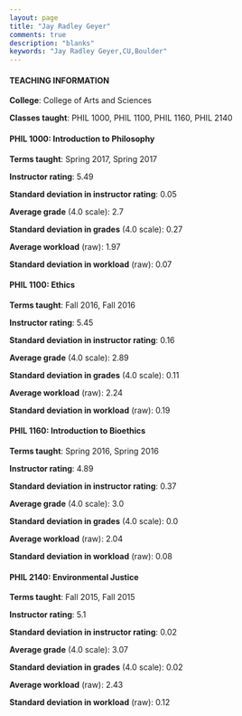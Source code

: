 ```yaml
---
layout: page
title: "Jay Radley Geyer" 
comments: true
description: "blanks"
keywords: "Jay Radley Geyer,CU,Boulder"
---
```

<head>
<script src="https://ajax.googleapis.com/ajax/libs/jquery/2.1.3/jquery.min.js"></script>
<script src="https://dl.dropboxusercontent.com/s/pc42nxpaw1ea4o9/highcharts.js?dl=0"></script>
<!-- <script src="../assets/js/highcharts.js"></script> -->
<style type="text/css">@font-face {
	font-family: "Bebas Neue";
	src: url(https://www.filehosting.org/file/details/544349/BebasNeue Regular.otf) format("opentype");
	}
	h1.Bebas { 
		font-family: "Bebas Neue", Verdana, Tahoma;
	}
</style>
</head>
	   
#### TEACHING INFORMATION

**College**: College of Arts and Sciences

**Classes taught**: PHIL 1000, PHIL 1100, PHIL 1160, PHIL 2140

#### PHIL 1000: Introduction to Philosophy

**Terms taught**: Spring 2017, Spring 2017

**Instructor rating**: 5.49

**Standard deviation in instructor rating**: 0.05

**Average grade** (4.0 scale): 2.7

**Standard deviation in grades** (4.0 scale): 0.27

**Average workload** (raw): 1.97

**Standard deviation in workload** (raw): 0.07

#### PHIL 1100: Ethics

**Terms taught**: Fall 2016, Fall 2016

**Instructor rating**: 5.45

**Standard deviation in instructor rating**: 0.16

**Average grade** (4.0 scale): 2.89

**Standard deviation in grades** (4.0 scale): 0.11

**Average workload** (raw): 2.24

**Standard deviation in workload** (raw): 0.19

#### PHIL 1160: Introduction to Bioethics

**Terms taught**: Spring 2016, Spring 2016

**Instructor rating**: 4.89

**Standard deviation in instructor rating**: 0.37

**Average grade** (4.0 scale): 3.0

**Standard deviation in grades** (4.0 scale): 0.0

**Average workload** (raw): 2.04

**Standard deviation in workload** (raw): 0.08

#### PHIL 2140: Environmental Justice

**Terms taught**: Fall 2015, Fall 2015

**Instructor rating**: 5.1

**Standard deviation in instructor rating**: 0.02

**Average grade** (4.0 scale): 3.07

**Standard deviation in grades** (4.0 scale): 0.02

**Average workload** (raw): 2.43

**Standard deviation in workload** (raw): 0.12

